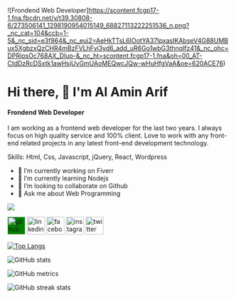 ![Frondend Web Developer]https://scontent.fcgp17-1.fna.fbcdn.net/v/t39.30808-6/273506141_1298190954015149_68827113222251536_n.png?_nc_cat=104&ccb=1-5&_nc_sid=e3f864&_nc_eui2=AeHkTTsL6IOotYA37IpxasIKAbseV4G88UMBux5XgbzxQzCHR4mBzFVLhFyi3yd6_add_uR6Go1wbG3thnqlfz41&_nc_ohc=DPRipsOc768AX_Dlup-&_nc_ht=scontent.fcgp17-1.fna&oh=00_AT-CtdDzRcDSxtk1awHsjUyGmUAoMEQwcJQw-wHuHfgVaA&oe=620ACE76)
# Hi there, 👋 I'm Al Amin Arif
#### Frondend Web Developer

I am working as a frontend web developer for the last two years. I always focus on high quality service and 100% client. Love to work with any front-end related projects in any latest front-end development technology.

Skills: Html, Css, Javascript, jQuery, React, Wordpress

- 🔭 I’m currently working on Fiverr 
- 🌱 I’m currently learning Nodejs 
- 👯 I’m looking to collaborate on Github 
- 💬 Ask me about Web Programming 

[![](https://img.shields.io/badge/github-blue?style=for-the-badge)](https://github.com/alaminarif)

[<img src='https://cdn.jsdelivr.net/npm/simple-icons@3.0.1/icons/github.svg' alt='github' height='40' style="background-color: green" >](https://github.com/alaminarif)  [<img src='https://cdn.jsdelivr.net/npm/simple-icons@3.0.1/icons/linkedin.svg' alt='linkedin' height='40'>](https://www.linkedin.com/in/alamin-arif/)  [<img src='https://cdn.jsdelivr.net/npm/simple-icons@3.0.1/icons/facebook.svg' alt='facebook' height='40'>](https://www.facebook.com/alaminarif231)  [<img src='https://cdn.jsdelivr.net/npm/simple-icons@3.0.1/icons/instagram.svg' alt='instagram' height='40'>](https://www.instagram.com/alamin__arif/)  [<img src='https://cdn.jsdelivr.net/npm/simple-icons@3.0.1/icons/twitter.svg' alt='twitter' height='40'>](https://twitter.com/alamin__arif)  

[![Top Langs](https://github-readme-stats.vercel.app/api/top-langs/?username=alaminarif)](https://github.com/anuraghazra/github-readme-stats)

![GitHub stats](https://github-readme-stats.vercel.app/api?username=alaminarif&show_icons=true)  

![GitHub metrics](https://metrics.lecoq.io/alaminarif)  

![GitHub streak stats](https://github-readme-streak-stats.herokuapp.com/?user=alaminarif)  


